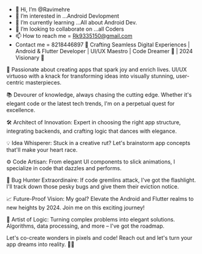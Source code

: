 - 👋 Hi, I’m @Ravimehre
- 👀 I’m interested in ...Android Devlopment
- 🌱 I’m currently learning ...All about Android Dev.
- 💞️ I’m looking to collaborate on ...all Coders
- 📫 How to reach me =   Rk9335150@gmail.com
- Contact me         =    8218446897
🚀 Crafting Seamless Digital Experiences | Android & Flutter Developer | UI/UX Maestro | Code Dreamer 🌟 | 2024 Visionary 🎯

📱 Passionate about creating apps that spark joy and enrich lives. UI/UX virtuoso with a knack for transforming ideas into visually stunning, user-centric masterpieces.

📚 Devourer of knowledge, always chasing the cutting edge. Whether it's elegant code or the latest tech trends, I'm on a perpetual quest for excellence.

🛠️ Architect of Innovation: Expert in choosing the right app structure, integrating backends, and crafting logic that dances with elegance.

💡 Idea Whisperer: Stuck in a creative rut? Let's brainstorm app concepts that'll make your heart race.

⚙️ Code Artisan: From elegant UI components to slick animations, I specialize in code that dazzles and performs.

🐞 Bug Hunter Extraordinaire: If code gremlins attack, I've got the flashlight. I'll track down those pesky bugs and give them their eviction notice.

📈 Future-Proof Vision: My goal? Elevate the Android and Flutter realms to new heights by 2024. Join me on this exciting journey!

🎨 Artist of Logic: Turning complex problems into elegant solutions. Algorithms, data processing, and more – I've got the roadmap.

Let's co-create wonders in pixels and code! Reach out and let's turn your app dreams into reality. 🌈🚀
